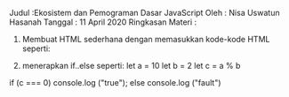 Judul :Ekosistem dan Pemograman Dasar JavaScript
Oleh : Nisa Uswatun Hasanah
Tanggal : 11 April 2020
Ringkasan Materi :
1. Membuat HTML sederhana dengan memasukkan kode-kode HTML seperti:
<!-- <!DOCTYPE html>
<html lang="en">
<head>
    <meta charset="UTF-8">
    <meta http-equiv="X-UA-Compatible" content="IE=edge">
    <meta name="viewport" content="width=device-width, initial-scale=1.0">
    <title>Practice HTML</title>
</head>
<body>
    <h2>Practice 02-01</h2> 
    <h2><i>Ekosistem dan Pemograman Dasar JavaScript</i></h2>
    <hr/>
    <p><b>Contoh membuat HTML sederhana.</b></p>
    <b>Pertama</b>
    <p>buka browser tentang tutorial HTML di <em>google</em> dengan kunci pencarian  <a href="https://www.w3schools.com/html/default.asp" title="itkoding">w3schools HTML tutorial</a>. Kemudian aplikasikan satu persatu kode HTML di Visual Studio Code.
    
</body>
</html> -->
2. menerapkan if..else seperti:
let a = 10
let b = 2
let c = a % b

if (c === 0)
console.log ("true");
else
console.log ("fault")
